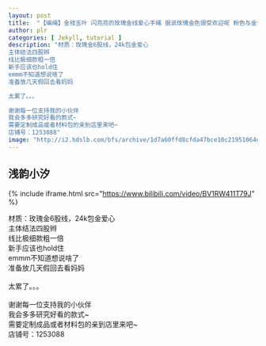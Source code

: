 ```yaml
---
layout: post
title:  "【编绳】金枝玉叶 闪亮亮的玫瑰金线爱心手绳 据说玫瑰金色很受欢迎呢 粉色与金色的完美结合"
author: plr
categories: [ Jekyll, tutorial ]
description: "材质：玫瑰金6股线，24k包金爱心
主体结法四股辫
线比极细款粗一倍
新手应该也hold住
emmm不知道想说啥了
准备放几天假回去看妈妈

太累了。。。

谢谢每一位支持我的小伙伴
我会多多研究好看的款式~
需要定制成品或者材料包的亲到店里来吧~
店铺号：1253088"
image: "http://i2.hdslb.com/bfs/archive/1d7a60ffd8cfda47bce10c21951064dc5161af9c.jpg"
---
```

## 浅韵小汐

{% include iframe.html src="https://www.bilibili.com/video/BV1RW411T79J" %}

材质：玫瑰金6股线，24k包金爱心<br>主体结法四股辫<br>线比极细款粗一倍<br>新手应该也hold住<br>emmm不知道想说啥了<br>准备放几天假回去看妈妈<br><br>太累了。。。<br><br>谢谢每一位支持我的小伙伴<br>我会多多研究好看的款式~<br>需要定制成品或者材料包的亲到店里来吧~<br>店铺号：1253088

